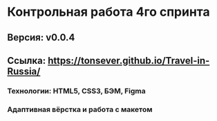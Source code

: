 # Контрольная работа 4го спринта
## Версия: v0.0.4
## Ссылка:  https://tonsever.github.io/Travel-in-Russia/
### Технологии: HTML5, CSS3, БЭМ, Figma
### Адаптивная вёрстка и работа с макетом
